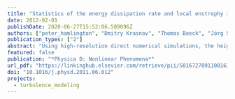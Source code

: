 ```yaml
---
title: "Statistics of the energy dissipation rate and local enstrophy in turbulent channel flow"
date: 2012-02-01
publishDate: 2020-06-27T15:52:06.509096Z
authors: ["peter_hamlington", "Dmitry Krasnov", "Thomas Boeck", "Jörg Schumacher"]
publication_types: ["2"]
abstract: "Using high-resolution direct numerical simulations, the height and Reynolds number dependence of highorder statistics of the energy dissipation rate and local enstrophy are examined in incompressible, fully developed turbulent channel flow. The statistics are studied over a range of wall distances, spanning the viscous sublayer to the channel flow centerline, for friction Reynolds numbers Reτ = 180 and Reτ = 381. The high resolution of the simulations allows dissipation and enstrophy moments up to fourth order to be calculated. These moments show a dependence on wall distance, and Reynolds number effects are observed at the edge of the logarithmic layer. Conditional analyses based on locations of intense rotation are also carried out in order to determine the contribution of vortical structures to the dissipation and enstrophy moments. Our analysis shows that, for the simulation at the larger Reynolds number, smallscale fluctuations of both dissipation and enstrophy show relatively small variations for z+ 100."
featured: false
publication: "*Physica D: Nonlinear Phenomena*"
url_pdf: "https://linkinghub.elsevier.com/retrieve/pii/S0167278911001618"
doi: "10.1016/j.physd.2011.06.012"
projects:
  - turbulence_modeling
---
```


